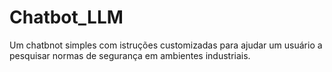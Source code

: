 # Chatbot_LLM
Um chatbnot simples com istruções customizadas para ajudar um usuário a pesquisar normas de segurança em ambientes industriais.
